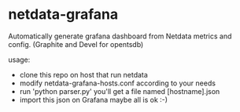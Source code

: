 # netdata-grafana
Automatically generate grafana dashboard from Netdata metrics and config. (Graphite and Devel for opentsdb)

usage:  
  - clone this repo on host that run netdata
  - modify netdata-grafana-hosts.conf according to your needs
  - run 'python parser.py'
  you'll get a file named [hostname].json
  - import this json on Grafana
  maybe all is ok :-)
